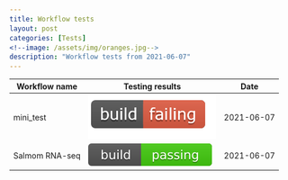 ```yaml
---
title: Workflow tests
layout: post
categories: [Tests]
<!--image: /assets/img/oranges.jpg-->
description: "Workflow tests from 2021-06-07"
---
```


| Workflow name | Testing results | Date |
| ------------- | --------------- | ---- |
| mini_test | ![](assets/img/build_failing.png) | 2021-06-07 |
| Salmom RNA-seq |![Passed](assets/img/build_passing.svg) | 2021-06-07 |
